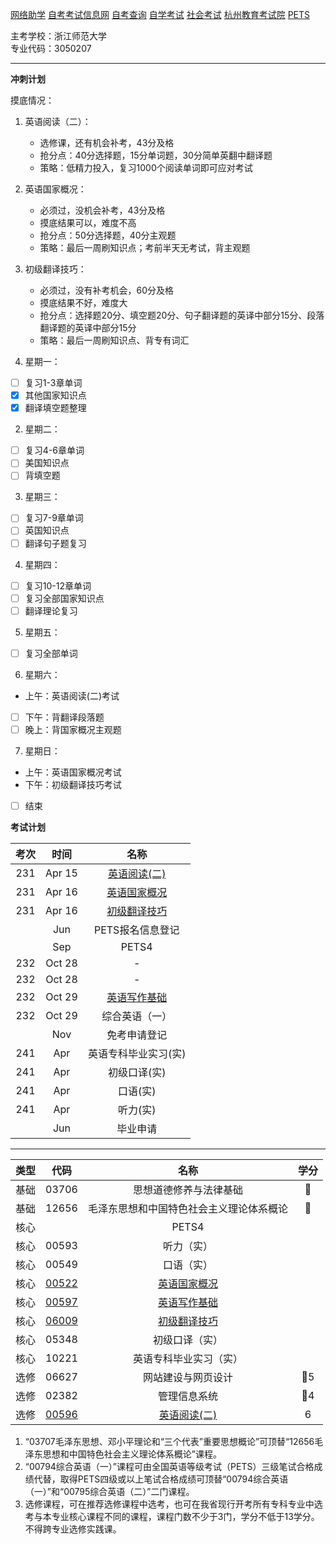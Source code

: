 [网络助学](https://zhejiang.zikao365.com)
[自考考试信息网](https://zk.zjzs.net/)
[自考查询](http://61.175.196.157/zkcxController.do?list)
[自学考试](https://www.zjzs.net/moban/index/2c9081f061d15b160161d1661f040016_tree.html)
[社会考试](https://www.zjzs.net/moban/index/2c9081f061d15b160161d1664ccd0018_tree.html)
[杭州教育考试院](http://www.hzjyksy.cn/)
[PETS](https://pets.neea.edu.cn/)

主考学校：浙江师范大学<br/>
专业代码：3050207

<a-countdown name="考试" date="2023-4-15" type="day"></a-countdown>

<a-remind message="PETS报名信息登记" start="2023-5-15" end="2023-7-1"></a-remind>

---

**冲刺计划**

摸底情况：

1. 英语阅读（二）：
   * 选修课，还有机会补考，43分及格
   * 抢分点：40分选择题，15分单词题，30分简单英翻中翻译题
   * 策略：低精力投入，复习1000个阅读单词即可应对考试
2. 英语国家概况：
   * 必须过，没机会补考，43分及格
   * 摸底结果可以，难度不高
   * 抢分点：50分选择题，40分主观题
   * 策略：最后一周刷知识点；考前半天无考试，背主观题
3. 初级翻译技巧：
   * 必须过，没有补考机会，60分及格
   * 摸底结果不好，难度大
   * 抢分点：选择题20分、填空题20分、句子翻译题的英译中部分15分、段落翻译题的英译中部分15分
   * 策略：最后一周刷知识点、背专有词汇

1. 星期一：
  - [ ] 复习1-3章单词
  - [x] 其他国家知识点
  - [x] 翻译填空题整理
2. 星期二：
  - [ ] 复习4-6章单词
  - [ ] 美国知识点
  - [ ] 背填空题
3. 星期三：
  - [ ] 复习7-9章单词
  - [ ] 英国知识点
  - [ ] 翻译句子题复习
4. 星期四：
  - [ ] 复习10-12章单词
  - [ ] 复习全部国家知识点
  - [ ] 翻译理论复习
5. 星期五：
  - [ ] 复习全部单词
6. 星期六：
  - 上午：英语阅读(二)考试
  - [ ] 下午：背翻译段落题
  - [ ] 晚上：背国家概况主观题
7. 星期日：
  - 上午：英语国家概况考试
  - 下午：初级翻译技巧考试
  - [ ] 结束

**考试计划**

|考次|时间|名称|
|:----------:|:----------:|:----------:|
|231|Apr 15|[英语阅读(二)](00596.md)|
|231|Apr 16|[英语国家概况](00522.md)|
|231|Apr 16|[初级翻译技巧](06009.md)|
||Jun|PETS报名信息登记|
||Sep|PETS4|
|232|Oct 28|-|
|232|Oct 28|-|
|232|Oct 29|[英语写作基础](00597.md)|
|232|Oct 29|综合英语（一）|
||Nov|免考申请登记|
|241|Apr|英语专科毕业实习(实)|
|241|Apr|初级口译(实)|
|241|Apr|口语(实)|
|241|Apr|听力(实)|
||Jun|毕业申请|

---

|类型|代码|名称|学分|
|:----------:|:----------:|:----------:|:----------:|
|基础|03706|思想道德修养与法律基础|🥇|
|基础|12656|毛泽东思想和中国特色社会主义理论体系概论|🥇|
|核心||PETS4| |
|核心|00593|听力（实）| |
|核心|00549|口语（实）| |
|核心|[00522](00522.md)|[英语国家概况](00522.md)| |
|核心|[00597](00597.md)|[英语写作基础](00597.md)| |
|核心|[06009](06009.md)|[初级翻译技巧](06009.md)| |
|核心|05348|初级口译（实）| |
|核心|10221|英语专科毕业实习（实）| |
|选修|06627|网站建设与网页设计|🥇5|
|选修|02382|管理信息系统|🥇4|
|选修|[00596](00596.md)|[英语阅读(二)](00596.md)|6|

1. “03707毛泽东思想、邓小平理论和“三个代表”重要思想概论”可顶替“12656毛泽东思想和中国特色社会主义理论体系概论”课程。
2. “00794综合英语（一）”课程可由全国英语等级考试（PETS）三级笔试合格成绩代替，取得PETS四级或以上笔试合格成绩可顶替“00794综合英语（一）”和“00795综合英语（二）”二门课程。
3. 选修课程，可在推荐选修课程中选考，也可在我省现行开考所有专科专业中选考与本专业核心课程不同的课程，课程门数不少于3门，学分不低于13学分。不得跨专业选修实践课。

